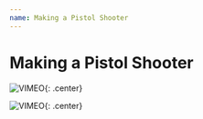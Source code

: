 ```yaml
---
name: Making a Pistol Shooter
---
```


# Making a Pistol Shooter

![VIMEO](379502469){: .center}

![VIMEO](379502503){: .center}
